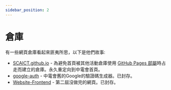 ```yaml
---
sidebar_position: 2
---
```


# 倉庫

有一些網頁倉庫看起來匪夷所思，以下是他們故事:

* [SCAICT.github.io](https://github.com/SCAICT/SCAICT.github.io) - 為避免首頁被其他活動倉庫使用 [GitHub Pages 部屬](./github-pages.md)時占走而建立的倉庫。永久重定向到中電會首頁。
* [google-auth](https://github.com/SCAICT/google-auth) - 中電會舊的Google的驗證碼生成器。已封存。
* [Website-Frontend](https://github.com/SCAICT/Website-Frontend) - 第二屆沒做完的網頁。已封存。